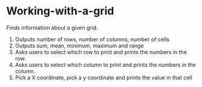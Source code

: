 # Working-with-a-grid
Finds information about a given grid. 

1. Outputs number of rows, number of columns, number of cells
2. Outputs sum, mean, minimum, maximum and range
3. Asks users to select which row to print and prints the numbers in the row.
4. Asks users to select which column to print and prints the numbers in the column.
5. Pick a X coordinate, pick a y coordinate and prints the value in that cell
